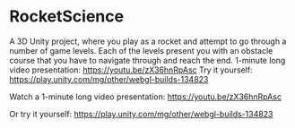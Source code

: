 # RocketScience
A 3D Unity project, where you play as a rocket and attempt to go through a number of game levels. Each of the levels present you with an obstacle course that you have to navigate through and reach the end. 1-minute long video presentation: https://youtu.be/zX36hnRpAsc Try it yourself: https://play.unity.com/mg/other/webgl-builds-134823

Watch a 1-minute long video presentation:
https://youtu.be/zX36hnRpAsc 

Or try it yourself:
https://play.unity.com/mg/other/webgl-builds-134823
